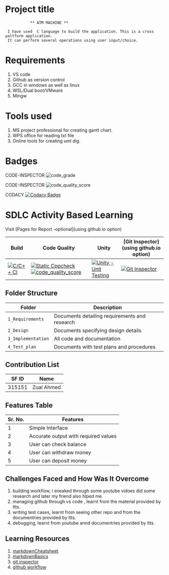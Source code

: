 # Project title
               ** ATM MACHINE **

     I have used  C language to build the application. This is a cross paltform application.
     It can perform several operations using user input/choice.

# Requirements
1. VS code
2. Github as version control
3. GCC in windows as well as linux
4. WSL/Dual boot/VMware
5. Mingw

# Tools used
1. MS project professional for creating gantt chart.
2. WPS office for reading txt file
3. Online tools for creating uml dig.



# Badges

   CODE-INSPECTOR  ![code_grade](https://www.code-inspector.com/project/25122/status/svg)
 
   CODE-INSPECTOR  ![code_quality_score](https://www.code-inspector.com/project/25122/score/svg)


   CODACY  [![Codacy Badge](https://app.codacy.com/project/badge/Grade/e04653caca82466eb906cfad5c9149d2)](https://www.codacy.com/gh/Zualahmed/LTTS-C-project/dashboard?utm_source=github.com&amp;utm_medium=referral&amp;utm_content=Zualahmed/LTTS-C-project&amp;utm_campaign=Badge_Grade)




# SDLC Activity Based Learning

Visit [Pages for Report -optional](using github.io option)

| Build                                                                                                                                                                       | Code Quality                                                                                                                                                                                                                                                                                                                                                                                             | Unity                                                                                                                                                                                   | [Git Inspector](using github.io option)                                                                                                                                                        |
| --------------------------------------------------------------------------------------------------------------------------------------------------------------------------- | -------------------------------------------------------------------------------------------------------------------------------------------------------------------------------------------------------------------------------------------------------------------------------------------------------------------------------------------------------------------------------------------------------- | --------------------------------------------------------------------------------------------------------------------------------------------------------------------------------------- | ---------------------------------------------------------------------------------------------------------------------------------------------------------------------------------------------- |
| [![C/C++ CI](https://github.com/Zualahmed/LTTS-C-project/actions/workflows/c-cpp.yml/badge.svg)](https://github.com/Zualahmed/LTTS-C-project/actions/workflows/c-cpp.yml) | [![Static Cppcheck](https://github.com/Zualahmed/LTTS-C-project/actions/workflows/cppcheck.yml/badge.svg)![code_quality_score](https://www.code-inspector.com/project/25122/score/svg)](https://github.com/Zualahmed/LTTS-C-project/actions/workflows/cppcheck.yml) | [![Unity - Unit Testing](https://github.com/Zualahmed/LTTS-C-project/actions/workflows/unity.yml/badge.svg)](https://github.com/Zualahmed/LTTS-C-project/actions/workflows/unity.yml) | [![Git Inspector](https://github.com/Zualahmed/LTTS-C-project/actions/workflows/gitinspector.yml/badge.svg)](https://github.com/Zualahmed/LTTS-C-project/actions/workflows/gitinspector.yml) |

## Folder Structure

| Folder             | Description                                   |
| ------------------ | --------------------------------------------- |
| `1_Requirements`   | Documents detailing requirements and research |
| `2_Design`         | Documents specifying design details           |
| `3_Implementation` | All code and documentation                    |
| `4_Test_plan`      | Documents with test plans and procedures      |

## Contribution List

| SF ID  | Name          | 
|--------|-------------- |
| 315151 | Zual Ahmed    | 

## Features Table 

|Sr. No. | Features                             |
|--------|------------------------------------  |
| 1      | Simple Interface                     |
| 2      | Accurate output with required values |
| 3      | User can check balance               |
| 4      | User can withdraw money              |
| 5      | User can deposit money               |

## Challenges Faced and How Was It Overcome

1. building workflow, i sneaked through some youtube vidoes did some research and later my friend also hlped me.
2. managing github through vs code , learnt from the material provided by ltts.
3. writing test cases, learnt from seeing other repo and from the documentries provided by ltts.
4. debugging, learnt from youtube annd documentries provided by ltts.

## Learning Resources

1. [markdownCheatsheet](https://github.com/adam-p/markdown-here/wiki/Markdown-Cheatsheet)
2. [markdownBasics](https://guides.github.com/features/mastering-markdown/)
3. [git inspector](https://github.com/ejwa/gitinspector.git)
4. [github workflow](https://docs.github.com/en/actions/learn-github-action)

